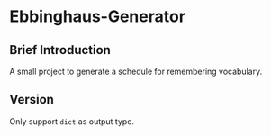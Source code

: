 # Ebbinghaus-Generator

## Brief Introduction

A small project to generate a schedule for remembering vocabulary.

## Version

Only support `dict` as output type. 